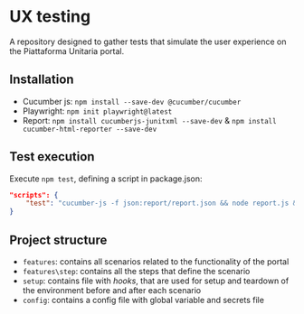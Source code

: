 # UX testing
A repository designed to gather tests that simulate the user experience on the Piattaforma Unitaria portal.

## Installation

- Cucumber js: ```npm install --save-dev @cucumber/cucumber```
- Playwright: ```npm init playwright@latest```
- Report: ```npm install cucumberjs-junitxml --save-dev``` & ```npm install cucumber-html-reporter --save-dev```

## Test execution
Execute ```npm test```, defining a script in package.json:
```json
"scripts": {
    "test": "cucumber-js -f json:report/report.json && node report.js && cat report/report.json | npx cucumber-junit > report/junitreport.xml"
} 
```

## Project structure

- ```features```: contains all scenarios related to the functionality of the portal
- ```features\step```: contains all the steps that define the scenario
- ```setup```: contains file with *hooks*, that are used for setup and teardown of the environment before and after each scenario
- ```config```: contains a config file with global variable and secrets file